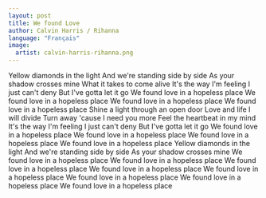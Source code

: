 ```yaml
---
layout: post
title: We found Love
author: Calvin Harris / Rihanna
language: "Français"
image:
  artist: calvin-harris-rihanna.png
---
```

Yellow diamonds in the light
And we're standing side by side
As your shadow crosses mine
What it takes to come alive
It's the way I'm feeling I just can't deny
But I've gotta let it go
We found love in a hopeless place
We found love in a hopeless place
We found love in a hopeless place
We found love in a hopeless place
Shine a light through an open door
Love and life I will divide
Turn away 'cause I need you more
Feel the heartbeat in my mind
It's the way I'm feeling I just can't deny
But I've gotta let it go
We found love in a hopeless place
We found love in a hopeless place
We found love in a hopeless place
We found love in a hopeless place
Yellow diamonds in the light
And we're standing side by side
As your shadow crosses mine
We found love in a hopeless place
We found love in a hopeless place
We found love in a hopeless place
We found love in a hopeless place
We found love in a hopeless place
We found love in a hopeless place
We found love in a hopeless place
We found love in a hopeless place
